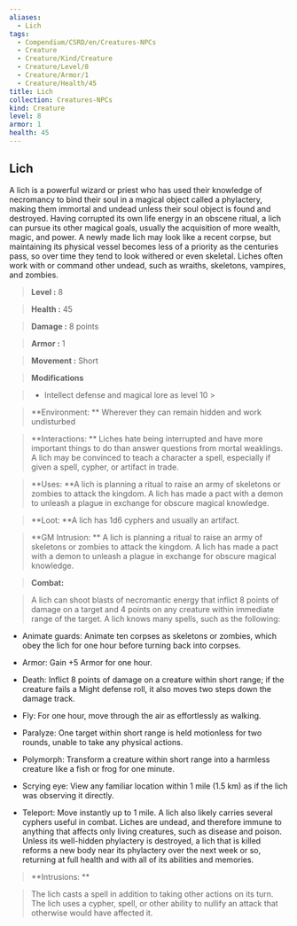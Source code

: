 ```yaml
---
aliases:
  - Lich
tags:
  - Compendium/CSRD/en/Creatures-NPCs
  - Creature
  - Creature/Kind/Creature
  - Creature/Level/8
  - Creature/Armor/1
  - Creature/Health/45
title: Lich
collection: Creatures-NPCs
kind: Creature
level: 8
armor: 1
health: 45
---
```

## Lich    
A lich is a powerful wizard or priest who has used their knowledge of necromancy to bind their soul in a magical object called a phylactery, making them immortal and undead unless their soul object is found and destroyed. Having corrupted its own life energy in an obscene ritual, a lich can pursue its other magical goals, usually the acquisition of more wealth, magic, and power. A newly made lich may look like a recent corpse, but maintaining its physical vessel becomes less of a priority as the centuries pass, so over time they tend to look withered or even skeletal. Liches often work with or command other undead, such as wraiths, skeletons, vampires, and zombies.    
  
    
> **Level :** 8    
> **Health :** 45    
> **Damage :** 8 points    
> **Armor :** 1    
> **Movement :** Short    
> **Modifications**    
>- Intellect defense and magical lore as level 10 >  
>    
> **Environment: ** Wherever they can remain hidden and work undisturbed    
> **Interactions: ** Liches hate being interrupted and have more important things to do than answer questions from mortal weaklings. A lich may be convinced to teach a character a spell, especially if given a spell, cypher, or artifact in trade.    
> **Uses: **A lich is planning a ritual to raise an army of skeletons or zombies to attack the kingdom. A lich has made a pact with a demon to unleash a plague in exchange for obscure magical knowledge.    
> **Loot: **A lich has 1d6 cyphers and usually an artifact.    
> **GM Intrusion: ** A lich is planning a ritual to raise an army of skeletons or zombies to attack the kingdom. A lich has made a pact with a demon to unleash a plague in exchange for obscure magical knowledge.    
  
> **Combat:**   
> A lich can shoot blasts of necromantic energy that inflict 8 points of damage on a target and 4 points on any creature within immediate range of the target. A lich knows many spells, such as the following:  
* Animate guards: Animate ten corpses as skeletons or zombies, which obey the lich for one hour before turning back into corpses.  
* Armor: Gain +5 Armor for one hour.   
* Death: Inflict 8 points of damage on a creature within short range; if the creature fails a Might defense roll, it also moves two steps down the damage track.   
* Fly: For one hour, move through the air as effortlessly as walking.   
* Paralyze: One target within short range is held motionless for two rounds, unable to take any physical actions.   
* Polymorph: Transform a creature within short range into a harmless creature like a fish or frog for one minute.   
* Scrying eye: View any familiar location within 1 mile (1.5 km) as if the lich was observing it directly.   
* Teleport: Move instantly up to 1 mile. A lich also likely carries several cyphers useful in combat. Liches are undead, and therefore immune to anything that affects only living creatures, such as disease and poison. Unless its well-hidden phylactery is destroyed, a lich that is killed reforms a new body near its phylactery over the next week or so, returning at full health and with all of its abilities and memories.    
    
  
> **Intrusions: **   
> The lich casts a spell in addition to taking other actions on its turn. The lich uses a cypher, spell, or other ability to nullify an attack that otherwise would have affected it.    
